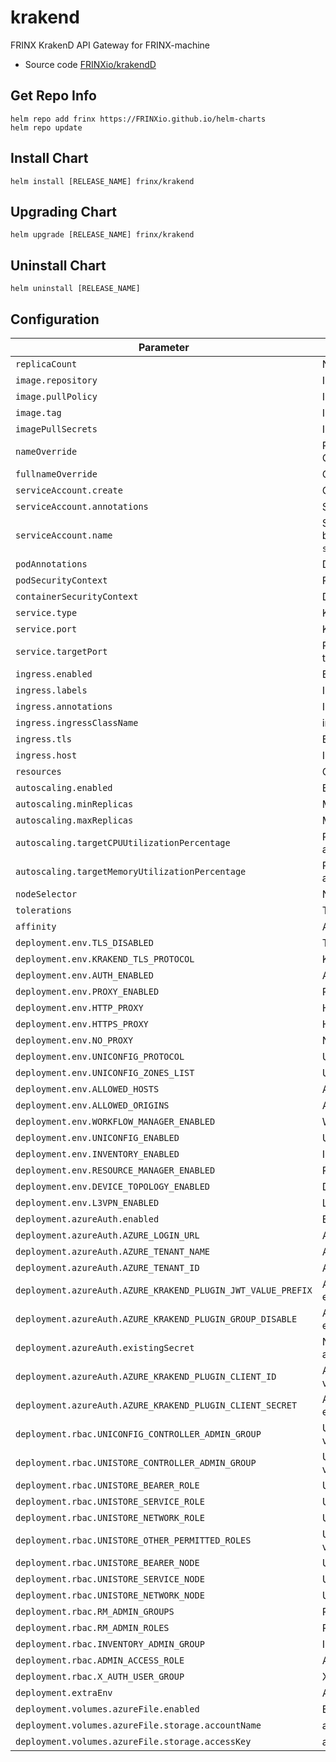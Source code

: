 # krakend

FRINX KrakenD API Gateway for FRINX-machine
* Source code [FRINXio/krakendD](https://github.com/FRINXio/krakend-ce)

## Get Repo Info

```console
helm repo add frinx https://FRINXio.github.io/helm-charts
helm repo update
```

## Install Chart

```console
helm install [RELEASE_NAME] frinx/krakend
```

## Upgrading Chart

```console
helm upgrade [RELEASE_NAME] frinx/krakend
```

## Uninstall Chart

```console
helm uninstall [RELEASE_NAME]
```

## Configuration

| Parameter | Description | Default |
|-----------|-------------|---------|
| `replicaCount` | Number of nodes | `1` |
| `image.repository` | Image repository | `frinx/krakend` |
| `image.pullPolicy` | Image pull policy | `IfNotPresent` |
| `image.tag` | Image tag | `1.0.2` |
| `imagePullSecrets` | Image pull secrets | `{}` |
| `nameOverride` | Replaces the name of the chart in the Chart.yaml file | `""` |
| `fullnameOverride` |  Completely replaces the generated name | `""` |
| `serviceAccount.create` | Create service account | `true` |
| `serviceAccount.annotations` | ServiceAccount annotations | `{}` |
| `serviceAccount.name` | Service account name to use, when empty will be set to created account if `serviceAccount.create` is set else to `default` | `""` |
| `podAnnotations` | Deployment | `{}` |
| `podSecurityContext` | Pod deployment securityContext | `{}` |
| `containerSecurityContext` | Deployment container securityContext | [See values.yaml](https://github.com/FRINXio/helm-charts/blob/main/charts/krakend/values.yaml#L32) |
| `service.type` | Kubernetes service type | `ClusterIP` |
| `service.port` | Kubernetes port where service is exposed | `8080` |
| `service.targetPort` | Port on which the service will send requests to, that your pod will be listening on | `8080` |
| `ingress.enabled` | Enables Ingress | `false` |
| `ingress.labels` | Ingress labels | `{}` |
| `ingress.annotations` | Ingress annotations (values are templated) | `{}` |
| `ingress.ingressClassName` | ingressClassName value for ingress | |
| `ingress.tls` | Enable or disable tls attribute in ingress | `false` |
| `ingress.host` | Ingress accepted hostname  | `""` |
| `resources` | CPU/Memory resource requests/limits | `{}` |
| `autoscaling.enabled` | Enable replica autoscaling settings | `false` |
| `autoscaling.minReplicas` | Minimum replicas for the pod autoscaling | `1` |
| `autoscaling.maxReplicas` | Maximum replicas for the pod autoscaling | `100` |
| `autoscaling.targetCPUUtilizationPercentage` | Percentage of CPU to consider when autoscaling | `80` |
| `autoscaling.targetMemoryUtilizationPercentage` | Percentage of Memory to consider when autoscaling | |
| `nodeSelector` | Node labels for pod assignment | `{}` |
| `tolerations` | Toleration labels for pod assignment | `[]` |
| `affinity` | Affinity settings for pod assignment | `{}` |
| `deployment.env.TLS_DISABLED` | TLS_DISABLED env variable | `true` |
| `deployment.env.KRAKEND_TLS_PROTOCOL` | KRAKEND_TLS_PROTOCOL env variable | `"http"` |
| `deployment.env.AUTH_ENABLED` | AUTH_ENABLED env variable | `false` |
| `deployment.env.PROXY_ENABLED` | PROXY_ENABLED env variable | `false` |
| `deployment.env.HTTP_PROXY` | HTTP_PROXY env variable | |
| `deployment.env.HTTPS_PROXY` | HTTPS_PROXY env variable | |
| `deployment.env.NO_PROXY` | NO_PROXY env variable | |
| `deployment.env.UNICONFIG_PROTOCOL` | UNICONFIG_PROTOCOL env variable | `"http"` |
| `deployment.env.UNICONFIG_ZONES_LIST` | UNICONFIG_ZONES_LIST env variable | `"uniconfig"` |
| `deployment.env.ALLOWED_HOSTS` | ALLOWED_HOSTS env variable | `""` |
| `deployment.env.ALLOWED_ORIGINS` | ALLOWED_ORIGINS env variable | `""` |
| `deployment.env.WORKFLOW_MANAGER_ENABLED` | WORKFLOW_MANAGER_ENABLED env variable | `true` |
| `deployment.env.UNICONFIG_ENABLED` | UNICONFIG_ENABLED env variable | `true` |
| `deployment.env.INVENTORY_ENABLED` | INVENTORY_ENABLED env variable | `true` |
| `deployment.env.RESOURCE_MANAGER_ENABLED` | RESOURCE_MANAGER_ENABLED env variable | `true` |
| `deployment.env.DEVICE_TOPOLOGY_ENABLED` | DEVICE_TOPOLOGY_ENABLED env variable | `false` |
| `deployment.env.L3VPN_ENABLED` | L3VPN_ENABLED env variable | `false` |
| `deployment.azureAuth.enabled` | Enabled azure authentication | `false` |
| `deployment.azureAuth.AZURE_LOGIN_URL` | AZURE_LOGIN_URL env variable | `"https://login.microsoftonline.com"` |
| `deployment.azureAuth.AZURE_TENANT_NAME` | AZURE_TENANT_NAME env variable | `"frinx"` |
| `deployment.azureAuth.AZURE_TENANT_ID` | AZURE_TENANT_ID env variable | `"frinx"` |
| `deployment.azureAuth.AZURE_KRAKEND_PLUGIN_JWT_VALUE_PREFIX` | AZURE_KRAKEND_PLUGIN_JWT_VALUE_PREFIX env variable | `"Bearer"` |
| `deployment.azureAuth.AZURE_KRAKEND_PLUGIN_GROUP_DISABLE` | AZURE_KRAKEND_PLUGIN_GROUP_DISABLE env variable | `true` |
| `deployment.azureAuth.existingSecret` | Name for existing Secret for azure authentication | |
| `deployment.azureAuth.AZURE_KRAKEND_PLUGIN_CLIENT_ID` | AZURE_KRAKEND_PLUGIN_CLIENT_ID env variable | `""` |
| `deployment.azureAuth.AZURE_KRAKEND_PLUGIN_CLIENT_SECRET` | AZURE_KRAKEND_PLUGIN_CLIENT_SECRET env variable | `""` |
| `deployment.rbac.UNICONFIG_CONTROLLER_ADMIN_GROUP` | UNICONFIG_CONTROLLER_ADMIN_GROUP env variable | `"network-admin"` |
| `deployment.rbac.UNISTORE_CONTROLLER_ADMIN_GROUP` | UNISTORE_CONTROLLER_ADMIN_GROUP env variable | `"network-admin"` |
| `deployment.rbac.UNISTORE_BEARER_ROLE` | UNISTORE_BEARER_ROLE env variable | `""` |
| `deployment.rbac.UNISTORE_SERVICE_ROLE` | UNISTORE_SERVICE_ROLE env variable | `""` |
| `deployment.rbac.UNISTORE_NETWORK_ROLE` | UNISTORE_NETWORK_ROLE env variable | `""` |
| `deployment.rbac.UNISTORE_OTHER_PERMITTED_ROLES` | UNISTORE_OTHER_PERMITTED_ROLES env variable | `""` |
| `deployment.rbac.UNISTORE_BEARER_NODE` | UNISTORE_BEARER_NODE env variable | `"bearer"` |
| `deployment.rbac.UNISTORE_SERVICE_NODE` | UNISTORE_SERVICE_NODE env variable | `"service"` |
| `deployment.rbac.UNISTORE_NETWORK_NODE` | UNISTORE_NETWORK_NODE env variable | `"network"` |
| `deployment.rbac.RM_ADMIN_GROUPS` | RM_ADMIN_GROUPS env variable | `"network-admin"` |
| `deployment.rbac.RM_ADMIN_ROLES` | RM_ADMIN_ROLES env variable | `""` |
| `deployment.rbac.INVENTORY_ADMIN_GROUP` | INVENTORY_ADMIN_GROUP env variable | `"network-admin"` |
| `deployment.rbac.ADMIN_ACCESS_ROLE` | ADMIN_ACCESS_ROLE env variable | `"network-admin"` |
| `deployment.rbac.X_AUTH_USER_GROUP` | X_AUTH_USER_GROUP env variable | `"network-admin"` |
| `deployment.extraEnv` | Additional env variables |  |
| `deployment.volumes.azureFile.enabled` | Enable azureFile for config | `false` |
| `deployment.volumes.azureFile.storage.accountName` | accountName for azure storage | |
| `deployment.volumes.azureFile.storage.accessKey` | accessKey for azure storage | |
